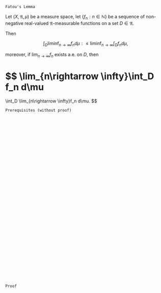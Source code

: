```
Fatou's Lemma
```
Let $(X, \mathfrak{A}, \mu)$ be a measure space,
let $\{f_n : n\in \mathbb{N}\}$ be a sequence of non-negative real-valued $\mathfrak{A}$-measurable functions on a set $D\in\mathfrak{A}$.

Then

$$
\int_D \liminf_{n \rightarrow \infty} f_n d\mu
:\leq
\liminf_{n\rightarrow \infty}
\int_D f_n d\mu,
$$

moreover, if $\lim_{n\rightarrow \infty} f_n$ exists a.e. on $D$, then
<!-- an extended real-valued $\mathfrak{A}$-measurable function $f$ such that $f:=\lim_{n \rightarrow \infty} f_n \ \ a.e. \ on \ D$ can be defined, then -->

$$
\lim_{n\rightarrow \infty}\int_D f_n d\mu
=
\int_D \lim_{n\rightarrow \infty}f_n d\mu.
$$

```
Prerequisites (without proof)
```

<br>
<br>
<br>
<br>
<br>
<br>
<br>
<br>
<br>
<br>
<br>
<br>
<br>
<br>
<br>
<br>
<br>
<br>
<br>
<br>
<br>
<br>
<br>
<br>
<br>
<br>
<br>
<br>
<br>
<br>


```
Proof
```
